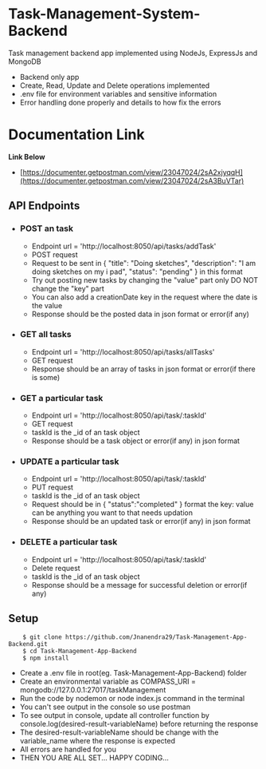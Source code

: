 # Task-Management-System-Backend
 Task management backend app implemented using NodeJs, ExpressJs and MongoDB
  - Backend only app
  - Create, Read, Update and Delete operations implemented
  - .env file for environment variables and sensitive information
  - Error handling done properly and details to how fix the errors

# Documentation Link 
**Link Below**
- [https://documenter.getpostman.com/view/23047024/2sA2xjyqqH](https://documenter.getpostman.com/view/23047024/2sA3BuVTar)

## API Endpoints 
 - ### POST an task
    - Endpoint url = 'http://localhost:8050/api/tasks/addTask'
    - POST request
    - Request to be sent in { "title": "Doing sketches", "description": "I am doing sketches on my i pad", "status": "pending" } in this format
    - Try out posting new tasks by changing the "value" part only DO NOT change the "key" part
    - You can also add a creationDate key in the request where the date is the value
    - Response should be the posted data in json format or error(if any)
      
 - ### GET all tasks
    - Endpoint url = 'http://localhost:8050/api/tasks/allTasks'
    - GET request
    - Response should be an array of tasks in json format or error(if there is some)
      
 - ### GET a particular task
    - Endpoint url = 'http://localhost:8050/api/task/:taskId'
    - GET request
    - taskId is the _id of an task object
    - Response should be a task object or error(if any) in json format

 - ### UPDATE a particular task
    - Endpoint url = 'http://localhost:8050/api/task/:taskId'
    - PUT request
    - taskId is the _id of an task object
    - Request should be in { "status":"completed" } format the key: value can be anything you want to that needs updation
    - Response should be an updated task or error(if any) in json format

 - ### DELETE a particular task
    - Endpoint url = 'http://localhost:8050/api/task/:taskId'
    - Delete request
    - taskId is the _id of an task object
    - Response should be a message for successful deletion or error(if any)

## Setup
 
```
    $ git clone https://github.com/Jnanendra29/Task-Management-App-Backend.git
    $ cd Task-Management-App-Backend
    $ npm install
```
  - Create a .env file in root(eg. Task-Management-App-Backend) folder
  - Create an environmental variable as COMPASS_URI = mongodb://127.0.0.1:27017/taskManagement
  - Run the code by nodemon or node index.js command in the terminal
  - You can't see output in the console so use postman
  - To see output in console, update all controller function by console.log(desired-result-variableName) before returning the response
  - The desired-result-variableName should be change with the variable_name where the response is expected
  - All errors are handled for you
  - THEN YOU ARE ALL SET... HAPPY CODING...
